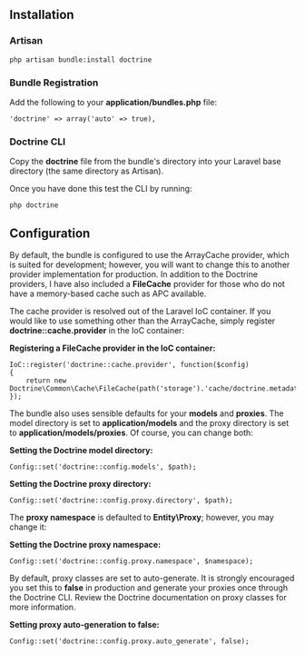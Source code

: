 ## Installation

### Artisan

	php artisan bundle:install doctrine

### Bundle Registration

Add the following to your **application/bundles.php** file:

	'doctrine' => array('auto' => true),

### Doctrine CLI

Copy the **doctrine** file from the bundle's directory into your Laravel base directory (the same directory as Artisan).

Once you have done this test the CLI by running:

	php doctrine

## Configuration

By default, the bundle is configured to use the ArrayCache provider, which is suited for development; however, you will want to change this to another provider implementation for production. In addition to the Doctrine providers, I have also included a **FileCache** provider for those who do not have a memory-based cache such as APC available.

The cache provider is resolved out of the Laravel IoC container. If you would like to use something other than the ArrayCache, simply register **doctrine::cache.provider** in the IoC container:

**Registering a FileCache provider in the IoC container:**

	IoC::register('doctrine::cache.provider', function($config)
	{
		return new Doctrine\Common\Cache\FileCache(path('storage').'cache/doctrine.metadata');
	});

The bundle also uses sensible defaults for your **models** and **proxies**. The model directory is set to **application/models** and the proxy directory is set to **application/models/proxies**. Of course, you can change both:

**Setting the Doctrine model directory:**

	Config::set('doctrine::config.models', $path);

**Setting the Doctrine proxy directory:**

	Config::set('doctrine::config.proxy.directory', $path);

The **proxy namespace** is defaulted to **Entity\Proxy**; however, you may change it:

**Setting the Doctrine proxy namespace:**

	Config::set('doctrine::config.proxy.namespace', $namespace);

By default, proxy classes are set to auto-generate. It is strongly encouraged you set this to **false** in production and generate your proxies once through the Doctrine CLI. Review the Doctrine documentation on proxy classes for more information.

**Setting proxy auto-generation to false:**

	Config::set('doctrine::config.proxy.auto_generate', false);